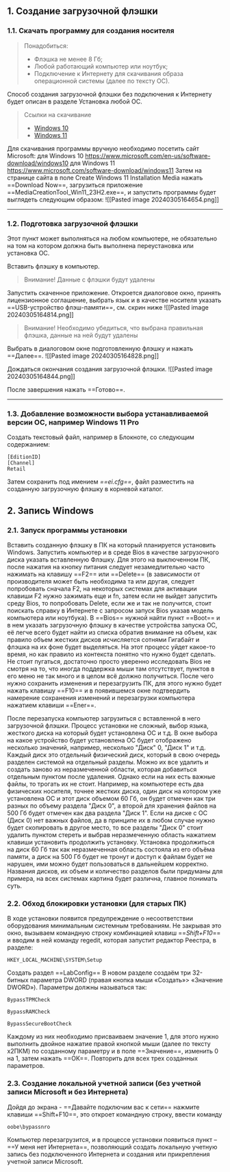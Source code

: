 ## 1. Создание загрузочной флэшки

### 1.1. Скачать программу для создания носителя
>  Понадобиться:
>- Флэшка не менее 8 Гб;
>- Любой работающий компьютер или ноутбук;
>- Подключение к Интернету для скачивания образа операционной системы (далее по тексту ОС).

Способ создания загрузочной флэшки без подключения к Интернету будет описан в разделе Установка любой ОС.

> Ссылки на скачивание
> - [Windows 10](https://go.microsoft.com/fwlink/?LinkId=691209)
> - [Windows 11](https://go.microsoft.com/fwlink/?linkid=2156295)

Для скачивания программы вручную необходимо посетить сайт Microsoft:
для Windows 10
https://www.microsoft.com/en-us/software-download/windows10
для Windows 11
https://www.microsoft.com/software-download/windows11
Затем на странице сайта в поле Create Windows 11 Installation Media нажать ==Download Now==, загрузиться приложение ==MediaCreationTool_Win11_23H2.exe==, и запустить программы будет выглядеть следующим образом:
![[Pasted image 20240305164654.png]]
___
### 1.2. Подготовка загрузочной флэшки

Этот пункт может выполняться на любом компьютере, не обязательно на том на котором должна быть выполнена переустановка или установка ОС.

Вставить флэшку в компьютер.
> Внимание! 
>Данные с флэшки будут удалены

Запустить скаченное приложение. Откроется диалоговое окно, принять лицензионное соглашение, выбрать язык и в качестве носителя указать ==USB-устройство флэш-памяти==, см. скрин ниже
![[Pasted image 20240305164814.png]]

> Внимание!
>Необходимо убедиться, что выбрана правильная флэшка, данные на ней будут удалены

Выбрать в диалоговом окне подготовленную флэшку и нажать ==Далее==.
![[Pasted image 20240305164828.png]]

Дождаться окончания создания загрузочной флэшки.
![[Pasted image 20240305164844.png]]

После завершения нажать ==Готово==.
___
### 1.3. Добавление возможности выбора устанавливаемой версии ОС, например Windows 11 Pro

Создать текстовый файл, например в Блокноте, со следующим содержанием:
```
[EditionID]
[Channel]
Retail
```
Затем сохранить под имением *==ei.cfg==*, файл разместить на созданную загрузочную флэшку в корневой каталог.
## 2. Запись Windows
### 2.1. Запуск программы установки
Вставить созданную флэшку в ПК на который планируется установить Windows. Запустить компьютер и в среде Bios в качестве загрузочного диска указать вставленную Флэшку. Для этого на выключенном ПК, после нажатия на кнопку питания следует незамедлительно часто нажимать на клавишу ==F2== или ==Delete== (в зависимости от производителя может быть необходима та или другая, следует попробовать сначала F2, на некоторых системах для активации клавиши F2 нужно зажимать еще и fn, затем если не выйдет запустить среду Bios, то попробовать Delete, если же и так не получится, стоит поискать справку в Интернете с запросом запуск Bios указав модель компьютера или ноутбука). В ==Bios== нужной найти пункт ==Boot== и в нем указать загрузочную флэшку в качестве устройства запуска ОС, её легче всего будет найти из списка обратив внимание на объем, как правило объем жестких дисков исчисляется сотнями Гигабайт и флэшка на их фоне будет выделяться. На этот процесс уйдет какое-то время, но как правило из контекста понятно что нужно будет сделать. Не стоит пугаться, достаточно просто уверенно исследовать Bios не смотря на то, что иногда поддержка мыши там отсутствует, пунктов в его меню не так много и в целом всё должно получиться. После чего нужно сохранить изменения и перезагрузить ПК, для этого нужно будет нажать клавишу ==F10== и в появившемся окне подтвердить намерение сохранения изменений и перезагрузки компьютера нажатием клавиши ==Ener==.

После перезапуска компьютер загрузиться с вставленной в него загрузочной флэшки. Процесс установки не сложный, выбор языка, жесткого диска на который будет установлена ОС и т.д. В окне выбора на какое устройство будет установлена ОС будет отображено несколько значений, например, несколько "Диск" 0, "Диск 1" и т.д. Каждый диск это отдельный физический диск, который в свою очередь разделен системой на отдельный разделы. Можно их все удалить и создать заново из неразмеченной области, которая добавиться отдельным пунктом после удаления. Однако если на них есть важные файлы, то трогать их не стоит. Например, на компьютере есть два физических носителя, точнее жестких диска, один диск на котором уже установлена ОС и этот диск объемом 60 Гб, он будет отмечен как три разных по объему раздела "Диск 0", а второй для хранения файлов на 500 Гб будет отмечен как два раздела "Диск 1". Если на диске с ОС (Диск 0) нет важных файлов, да в принципе их в любом случае нужно будет скопировать в другое место, то все разделы "Диск 0" стоит удалить пунктом стереть и выбрав неразмеченную область нажатием клавиши установить продолжить установку. Установка продолжиться на диск 60 Гб так как неразмеченная область состояла из его объёма памяти, а диск на 500 Гб будет не тронут и доступ к файлам будет не нарушен, ими можно будет пользоваться в дальнейшем корректно. Названия дисков, их объем и количество разделов были придуманы для примера, на всех системах картина будет различна, главное понимать суть.
### 2.2. Обход блокировки установки (для старых ПК)
В ходе установки появится предупреждение о несоответствии оборудования минимальным системным требованиям. Не закрывая это окно, вызываем командную строку комбинацией клавиш ==*Shift+F10*== и вводим в ней команду regedit, которая запустит редактор Реестра, в разделе:
```
HKEY_LOCAL_MACHINE\SYSTEM\Setup
```

Создать раздел ==LabConfig==
В новом разделе создаём три 32-битных параметра DWORD
(правая кнопка мыши «Создать»> «Значение DWORD»).
Параметры должны называться так: 
```
BypassTPMCheck
```
```
BypassRAMCheck
```
```
BypassSecureBootCheck
```

Каждому из них необходимо присваиваем значение 1, для этого нужно выполнить двойное нажатие правой кнопкой мыши (далее по тексту х2ПКМ) по созданному параметру и в поле ==Значение==, изменить 0 на 1, затем нажать ==ОК==. Повторить для всех трех созданных параметров.
### 2.3. Создание локальной учетной записи (без учетной записи Microsoft и без Интернета)
Дойдя до экрана - ==Давайте подключим вас к сети== нажмите
клавиши ==Shift+F10==, это откроет командную строку, ввести команду
```
oobe\bypassnro
```
Компьютер перезагрузится, и в процессе установки появиться
пункт – ==У меня нет Интернета==, позволяющий создать локальную
учетную запись без подключенного Интернета и создания или прикрепления учетной записи Microsoft.
